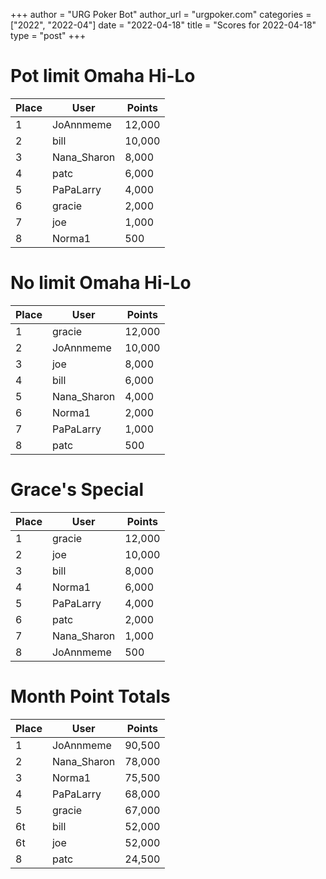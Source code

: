 +++
author = "URG Poker Bot"
author_url = "urgpoker.com"
categories = ["2022", "2022-04"]
date = "2022-04-18"
title = "Scores for 2022-04-18"
type = "post"
+++
# Pot limit Omaha Hi-Lo

| Place | User | Points |
|-------|------|--------|
| 1 | JoAnnmeme | 12,000 |
| 2 | bill | 10,000 |
| 3 | Nana_Sharon | 8,000 |
| 4 | patc | 6,000 |
| 5 | PaPaLarry | 4,000 |
| 6 | gracie | 2,000 |
| 7 | joe | 1,000 |
| 8 | Norma1 | 500 |

# No limit Omaha Hi-Lo

| Place | User | Points |
|-------|------|--------|
| 1 | gracie | 12,000 |
| 2 | JoAnnmeme | 10,000 |
| 3 | joe | 8,000 |
| 4 | bill | 6,000 |
| 5 | Nana_Sharon | 4,000 |
| 6 | Norma1 | 2,000 |
| 7 | PaPaLarry | 1,000 |
| 8 | patc | 500 |

# Grace's Special

| Place | User | Points |
|-------|------|--------|
| 1 | gracie | 12,000 |
| 2 | joe | 10,000 |
| 3 | bill | 8,000 |
| 4 | Norma1 | 6,000 |
| 5 | PaPaLarry | 4,000 |
| 6 | patc | 2,000 |
| 7 | Nana_Sharon | 1,000 |
| 8 | JoAnnmeme | 500 |

# Month Point Totals

| Place | User | Points |
|-------|------|--------|
| 1 | JoAnnmeme | 90,500 |
| 2 | Nana_Sharon | 78,000 |
| 3 | Norma1 | 75,500 |
| 4 | PaPaLarry | 68,000 |
| 5 | gracie | 67,000 |
| 6t | bill | 52,000 |
| 6t | joe | 52,000 |
| 8 | patc | 24,500 |
